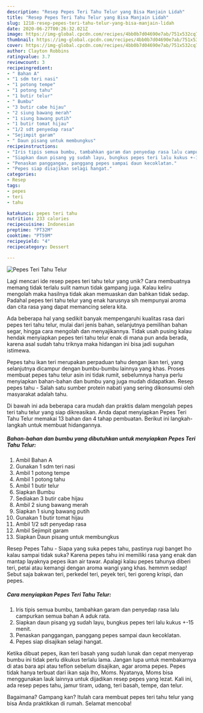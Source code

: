 ```yaml
---
description: "Resep Pepes Teri Tahu Telur yang Bisa Manjain Lidah"
title: "Resep Pepes Teri Tahu Telur yang Bisa Manjain Lidah"
slug: 1218-resep-pepes-teri-tahu-telur-yang-bisa-manjain-lidah
date: 2020-06-27T00:26:32.021Z
image: https://img-global.cpcdn.com/recipes/4bb0b7d04690e7ab/751x532cq70/pepes-teri-tahu-telur-foto-resep-utama.jpg
thumbnail: https://img-global.cpcdn.com/recipes/4bb0b7d04690e7ab/751x532cq70/pepes-teri-tahu-telur-foto-resep-utama.jpg
cover: https://img-global.cpcdn.com/recipes/4bb0b7d04690e7ab/751x532cq70/pepes-teri-tahu-telur-foto-resep-utama.jpg
author: Clayton Robbins
ratingvalue: 3.7
reviewcount: 3
recipeingredient:
- " Bahan A"
- "1 sdm teri nasi"
- "1 potong tempe"
- "1 potong tahu"
- "1 butir telur"
- " Bumbu"
- "3 butir cabe hijau"
- "2 siung bawang merah"
- "1 siung bawang putih"
- "1 butir tomat hijau"
- "1/2 sdt penyedap rasa"
- "Sejimpit garam"
- " Daun pisang untuk membungkus"
recipeinstructions:
- "Iris tipis semua bumbu, tambahkan garam dan penyedap rasa lalu campurkan semua bahan A aduk rata."
- "Siapkan daun pisang yg sudah layu, bungkus pepes teri lalu kukus +-15 menit."
- "Penaskan panggangan, panggang pepes sampai daun kecoklatan."
- "Pepes siap disajikan selagi hangat."
categories:
- Resep
tags:
- pepes
- teri
- tahu

katakunci: pepes teri tahu 
nutrition: 233 calories
recipecuisine: Indonesian
preptime: "PT32M"
cooktime: "PT59M"
recipeyield: "4"
recipecategory: Dessert

---
```



![Pepes Teri Tahu Telur](https://img-global.cpcdn.com/recipes/4bb0b7d04690e7ab/751x532cq70/pepes-teri-tahu-telur-foto-resep-utama.jpg)

Lagi mencari ide resep pepes teri tahu telur yang unik? Cara membuatnya memang tidak terlalu sulit namun tidak gampang juga. Kalau keliru mengolah maka hasilnya tidak akan memuaskan dan bahkan tidak sedap. Padahal pepes teri tahu telur yang enak harusnya sih mempunyai aroma dan cita rasa yang dapat memancing selera kita.

Ada beberapa hal yang sedikit banyak mempengaruhi kualitas rasa dari pepes teri tahu telur, mulai dari jenis bahan, selanjutnya pemilihan bahan segar, hingga cara mengolah dan menyajikannya. Tidak usah pusing kalau hendak menyiapkan pepes teri tahu telur enak di mana pun anda berada, karena asal sudah tahu triknya maka hidangan ini bisa jadi suguhan istimewa.

Pepes tahu ikan teri merupakan perpaduan tahu dengan ikan teri, yang selanjutnya dicampur dengan bumbu-bumbu lainnya yang khas. Proses membuat pepes tahu telur asin ini tidak rumit, sebelumnya hanya perlu menyiapkan bahan-bahan dan bumbu yang juga mudah didapatkan. Resep pepes tahu - Salah satu sumber protein nabati yang sering dikonsumsi oleh masyarakat adalah tahu.


Di bawah ini ada beberapa cara mudah dan praktis dalam mengolah pepes teri tahu telur yang siap dikreasikan. Anda dapat menyiapkan Pepes Teri Tahu Telur memakai 13 bahan dan 4 tahap pembuatan. Berikut ini langkah-langkah untuk membuat hidangannya.

<!--inarticleads1-->

##### Bahan-bahan dan bumbu yang dibutuhkan untuk menyiapkan Pepes Teri Tahu Telur:

1. Ambil  Bahan A
1. Gunakan 1 sdm teri nasi
1. Ambil 1 potong tempe
1. Ambil 1 potong tahu
1. Ambil 1 butir telur
1. Siapkan  Bumbu
1. Sediakan 3 butir cabe hijau
1. Ambil 2 siung bawang merah
1. Siapkan 1 siung bawang putih
1. Gunakan 1 butir tomat hijau
1. Ambil 1/2 sdt penyedap rasa
1. Ambil Sejimpit garam
1. Siapkan  Daun pisang untuk membungkus


Resep Pepes Tahu - Siapa yang suka pepes tahu, pastinya rugi banget lho kalau sampai tidak suka? Karena pepes tahu ini memiliki rasa yang enak dan mantap layaknya pepes ikan air tawar. Apalagi kalau pepes tahunya diberi teri, petai atau kemangi dengan aroma wangi yang khas. hemmm sedap! Sebut saja bakwan teri, perkedel teri, peyek teri, teri goreng krispi, dan pepes. 

<!--inarticleads2-->

##### Cara menyiapkan Pepes Teri Tahu Telur:

1. Iris tipis semua bumbu, tambahkan garam dan penyedap rasa lalu campurkan semua bahan A aduk rata.
1. Siapkan daun pisang yg sudah layu, bungkus pepes teri lalu kukus +-15 menit.
1. Penaskan panggangan, panggang pepes sampai daun kecoklatan.
1. Pepes siap disajikan selagi hangat.


Ketika dibuat pepes, ikan teri basah yang sudah lunak dan cepat menyerap bumbu ini tidak perlu dikukus terlalu lama. Jangan lupa untuk membakarnya di atas bara api atau teflon sebelum disajikan, agar aroma pepes. Pepes tidak hanya terbuat dari ikan saja lho, Moms. Nyatanya, Moms bisa menggunakan lauk lainnya untuk dijadikan resep pepes yang lezat. Kali ini, ada resep pepes tahu, jamur tiram, udang, teri basah, tempe, dan telur. 

Bagaimana? Gampang kan? Itulah cara membuat pepes teri tahu telur yang bisa Anda praktikkan di rumah. Selamat mencoba!
